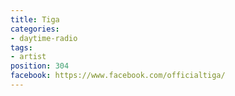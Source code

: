 ```yaml
---
title: Tiga
categories:
- daytime-radio
tags:
- artist
position: 304
facebook: https://www.facebook.com/officialtiga/
---
```


